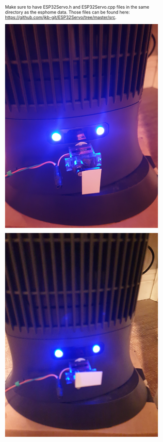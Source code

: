 Make sure to have ESP32Servo.h and ESP32Servo.cpp files in the same directory as the esphome data. Those files can be found here: https://github.com/jkb-git/ESP32Servo/tree/master/src.

![Servo open position](https://github.com/vian3072/esphome-heater-controller/blob/main/Servo_open.jpg)

![closed servo position](https://github.com/vian3072/esphome-heater-controller/blob/main/Servo_closed.jpg)
